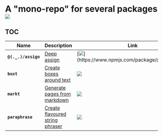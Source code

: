 # A "mono-repo" for several packages [![](https://circleci.com/gh/omrilotan/mono.svg?style=svg)](https://circleci.com/gh/omrilotan/mono)

## TOC

| Name | Description | Link
| --- | --- | ---
| **`@(._.)/assign`** | [Deep assign](./packages/assign#readme) | [![](https://img.shields.io/npm/v/@\(._.\)/assign.svg)](https://www.npmjs.com/package/@(._.)/assign)
| **`boxt`** | [Create boxes around text](./packages/boxt#readme) | [![](https://nodei.co/npm/boxt.png?compact=true)](https://www.npmjs.com/package/boxt)
| **`markt`** | [Generate pages from markdown](./packages/markt#readme) | [![](https://nodei.co/npm/markt.png?compact=true)](https://www.npmjs.com/package/markt)
| **`paraphrase`** | [Create flavoured string phraser](./packages/paraphrase#readme) | [![](https://nodei.co/npm/paraphrase.png?compact=true)](https://www.npmjs.com/package/paraphrase)
